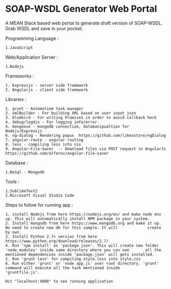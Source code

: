 # SOAP-WSDL Generator Web Portal

A MEAN Stack based web portal to generate draft version of SOAP-WSDL. Grab WSDL and save in your pocket.

Programming Language :

    1.JavaScript

Web/Application Server :

    1.Nodejs

Frameworks :

    1. Expressjs - server side framework
    2. Angularjs - client side framework
    
Libraries : 

    1. grunt - Automatiom task manager
    2. xmlBuilder - For building XML based on user input json
    3. bluebird - For writing Promises in order to avoid callback heck
    4. debug/log4js - For logging info/error.
    5. mongoose - mongodb connection, datamanipualtion for Nodejs/Expressjs
    6. ng-dialog - Rendering popus  https://github.com/likeastore/ngDialog
    7. angular-route - angular routing
    8. less - compiling less into css
    9. Angular-File-Saver  -- Download files via POST request in AngularJs  https://github.com/alferov/angular-file-saver
    
Database :

    1.NoSql - Mongodb

Tools :

    1.SublimeText2
    2.Microsoft Visual Studio Code
    
Steps to follow for running app :

    1. install Nodejs from here https://nodejs.org/en/ and make node env up. This will automatically install NPM package in your system.
    2. Install mongodb from here https://www.mongodb.org and make it up. No need to create new db for this sample. It will             create by own.
    3. Install Python 2.7+ version from here https://www.python.org/download/releases/2.7/
    4. Run 'npm install' on 'package.json'. This will create new folder 'node_modules' inside same directory where you can see       all the mentioned dependencies inside 'package.json' will gets installed.
    5. Run 'grunt less' for compiling style.less into style.css
    6. Run either 'grunt' or 'node app.js' over root directory. 'grunt' command will execute all the task mentioned inside           'gruntfile.js'.
    
    Hit "localhost:4000" to see running application
